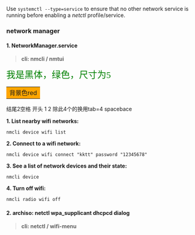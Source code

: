 Use `systemctl --type=service` to ensure that no other network service is running before enabling a _netctl_ profile/service.

### network manager 

#### 1.  NetworkManager.service
> **cli: nmcli / nmtui**

<font face="黑体" color=green size=5>我是黑体，绿色，尺寸为5</font>

<table><tr><td bgcolor=orange>背景色red</td></tr></table>
结尾2空格
开头 1 2 除此4个的换用tab=4 spacebace



 **1. List nearby wifi networks:**
 
	nmcli device wifi list

**2. Connect to a wifi network:**

	nmcli device wifi connect "kktt" password "12345678"

**3. See a list of network devices and their state:**

	nmcli device

**4. Turn off wifi:**

	nmcli radio wifi off

#### 2. archiso: netctl wpa_supplicant dhcpcd dialog 
> **cli: netctl / wifi-menu**

<!--stackedit_data:
eyJoaXN0b3J5IjpbLTUwMjk4NjM4OSwxNTA5NTk0OTkzLC03Nz
czNzA5MTQsLTEwNjAzMDMzODZdfQ==
-->